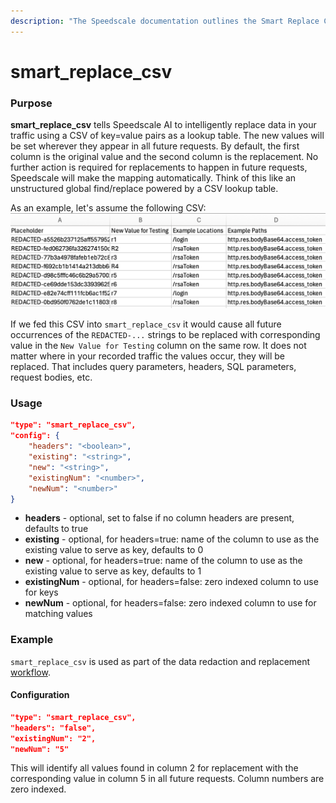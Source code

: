 ```yaml
---
description: "The Speedscale documentation outlines the Smart Replace CSV transform, which allows users to efficiently replace specific values in their traffic data by utilizing a CSV file. This feature enhances data manipulation and streamlines testing processes for improved application performance."
---
```


# smart_replace_csv

### Purpose

**smart_replace_csv** tells Speedscale AI to intelligently replace data in your traffic using a CSV of key=value pairs as a lookup table. The new values will be set wherever they appear in all future requests. By default, the first column is the original value and the second column is the replacement. No further action is required for replacements to happen in future requests, Speedscale will make the mapping automatically. Think of this like an unstructured global find/replace powered by a CSV lookup table.

As an example, let's assume the following CSV:
![example_csv](./smart_replace_csv/example_csv.png)

If we fed this CSV into `smart_replace_csv` it would cause all future occurrences of the `REDACTED-...` strings to be replaced with corresponding value in the `New Value for Testing` column on the same row. It does not matter where in your recorded traffic the values occur, they will be replaced. That includes query parameters, headers, SQL parameters, request bodies, etc.

### Usage

```json
"type": "smart_replace_csv",
"config": {
    "headers": "<boolean>",
    "existing": "<string>",
    "new": "<string>",
    "existingNum": "<number>",
    "newNum": "<number>"
}
```

- **headers** - optional, set to false if no column headers are present, defaults to true
- **existing** - optional, for headers=true: name of the column to use as the existing value to serve as key, defaults to 0
- **new** - optional, for headers=true: name of the column to use as the existing value to serve as key, defaults to 1
- **existingNum** - optional, for headers=false: zero indexed column to use for keys
- **newNum** - optional, for headers=false: zero indexed column to use for matching values

### Example

`smart_replace_csv` is used as part of the data redaction and replacement [workflow](../../guides/dlp.md).

#### Configuration

```json
"type": "smart_replace_csv",
"headers": "false",
"existingNum": "2",
"newNum": "5"
```

This will identify all values found in column 2 for replacement with the corresponding value in column 5 in all future requests. Column numbers are zero indexed.
